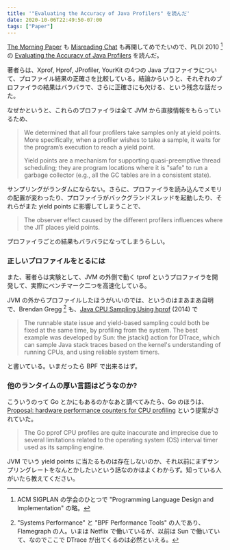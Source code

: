 ```yaml
---
title: '"Evaluating the Accuracy of Java Profilers" を読んだ'
date: 2020-10-06T22:49:50-07:00
tags: ["Paper"]
---
```

[The Morning Paper](https://blog.acolyer.org/) も [Misreading Chat](https://misreading.chat/) も再開してめでたいので、PLDI 2010 [^PLDI] の [Evaluating the Accuracy of Java Profilers](https://plv.colorado.edu/papers/mytkowicz-pldi10.pdf) を読んだ。

著者らは、Xprof, Hprof, JProfiler, YourKit の4つの Java プロファイラについて、プロファイル結果の正確さを比較している。結論からいうと、それぞれのプロファイラの結果はバラバラで、さらに正確さにも欠ける、という残念な話だった。

なぜかというと、これらのプロファイラは全て JVM から直接情報をもらっているため、

> We determined that all four profilers take samples only at yield points. More specifically, when a profiler wishes to take a sample, it waits for the program’s execution to reach a yield point.
>
> Yield points are a mechanism for supporting quasi-preemptive thread scheduling; they are program locations where it is "safe" to run a garbage collector (e.g., all the GC tables are in a consistent state). 

サンプリングがランダムにならない。さらに、プロファイラを読み込んでメモリの配置が変わったり、プロファイラがバックグランドスレッドを起動したり、それらがまた yield points に影響してしまうことで、

> The observer effect caused by the different profilers influences where the JIT places yield points.

プロファイラごとの結果もバラバラになってしまうらしい。

### 正しいプロファイルをとるには

また、著者らは実験として、JVM の外側で動く tprof というプロファイラを開発して、実際にベンチマーク二つを高速化している。

JVM の外からプロファイルしたほうがいいのでは、というのはまあまあ自明で、Brendan Gregg [^BG] も、[Java CPU Sampling Using hprof](http://www.brendangregg.com/blog/2014-06-09/java-cpu-sampling-using-hprof.html) (2014) で

> The runnable state issue and yield-based sampling could both be fixed at the same time, by profiling from the system. The best example was developed by Sun: the jstack() action for DTrace, which can sample Java stack traces based on the kernel's understanding of running CPUs, and using reliable system timers.

と書いている。いまだったら BPF で出来るはず。

### 他のランタイムの厚い言語はどうなのか?

こういうのって Go とかにもあるのかなあと調べてみたら、Go のほうは、[Proposal: hardware performance counters for CPU profiling](https://go.googlesource.com/proposal/+/refs/changes/08/219508/2/design/36821-perf-counter-pprof.md) という提案がされていた。

> The Go pprof CPU profiles are quite inaccurate and imprecise due to several limitations related to the operating system (OS) interval timer used as its sampling engine.

JVM でいう yield points に当たるものは存在しないのか、それ以前にまずサンプリングレートをなんとかしたいという話なのかはよくわからず。知っている人がいたら教えてください。

[^PLDI]: ACM SIGPLAN の学会のひとつで "Programming Language Design and Implementation" の略。
[^BG]: "Systems Performance" と "BPF Performance Tools" の人であり、Flamegraph の人。いまは Netflix で働いているが、以前は Sun で働いていて、なのでここで DTrace が出てくるのは必然といえる。
